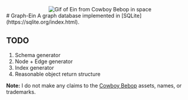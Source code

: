 <div align="center">
    <img src="/assets/eign-space.gif" alt="Gif of Ein from Cowboy Bebop in space"/>
</div>
# Graph-Ein
A graph database implemented in [SQLite](https://sqlite.org/index.html).

## TODO
1. Schema generator
1. Node + Edge generator
1. Index generator
1. Reasonable object return structure

**Note:** I do not make any claims to the [Cowboy Bebop](https://en.wikipedia.org/wiki/Cowboy_Bebop) assets, names, or trademarks.
